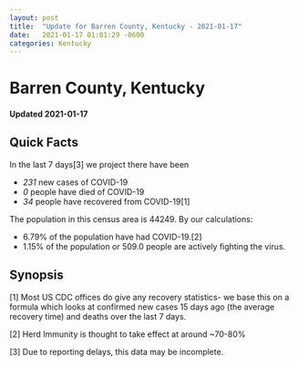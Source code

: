 ```yaml
---
layout: post
title:  "Update for Barren County, Kentucky - 2021-01-17"
date:   2021-01-17 01:01:29 -0600
categories: Kentucky
---
```


# Barren County, Kentucky
#### Updated 2021-01-17

## Quick Facts

In the last 7 days[3] we project there have been
- *231* new cases of COVID-19
- *0* people have died of COVID-19
- *34* people have recovered from COVID-19[1]

The population in this census area is 44249. By our calculations:
- 6.79% of the population have had COVID-19.[2]
- 1.15% of the population or 509.0 people are actively fighting the virus.

## Synopsis




[1] Most US CDC offices do give any recovery statistics- we base this on a formula which looks at confirmed new cases
15 days ago (the average recovery time) and deaths over the last 7 days.

[2] Herd Immunity is thought to take effect at around ~70-80%

[3] Due to reporting delays, this data may be incomplete.
 
    